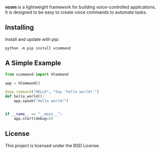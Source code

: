 **vcom** is a lightweight framework for building voice-controlled applications. It is designed to be easy to create voice commands to automate tasks.

## Installing

Install and update with pip:

```shell
python -m pip install vcommand
```

## A Simple Example

```python
from vcommand import VCommand

app = VCommand()

@app.command("HELLO", "Say 'hello world!'")
def hello_world():
    app.speak("Hello world!")


if __name__ == "__main__":
    app.start(debug=0)

```

## License

This project is licensed under the BSD License.
